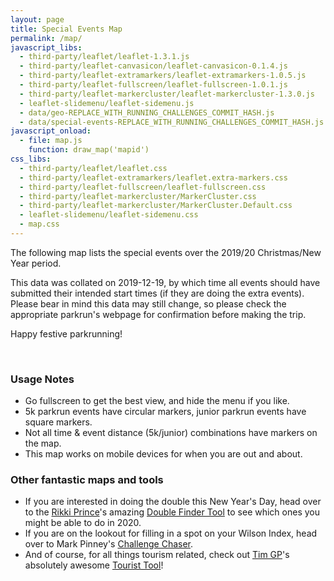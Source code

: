 ```yaml
---
layout: page
title: Special Events Map
permalink: /map/
javascript_libs:
  - third-party/leaflet/leaflet-1.3.1.js
  - third-party/leaflet-canvasicon/leaflet-canvasicon-0.1.4.js
  - third-party/leaflet-extramarkers/leaflet-extramarkers-1.0.5.js
  - third-party/leaflet-fullscreen/leaflet-fullscreen-1.0.1.js
  - third-party/leaflet-markercluster/leaflet-markercluster-1.3.0.js
  - leaflet-slidemenu/leaflet-sidemenu.js
  - data/geo-REPLACE_WITH_RUNNING_CHALLENGES_COMMIT_HASH.js
  - data/special-events-REPLACE_WITH_RUNNING_CHALLENGES_COMMIT_HASH.js
javascript_onload:
  - file: map.js
    function: draw_map('mapid')
css_libs:
  - third-party/leaflet/leaflet.css
  - third-party/leaflet-extramarkers/leaflet.extra-markers.css
  - third-party/leaflet-fullscreen/leaflet-fullscreen.css
  - third-party/leaflet-markercluster/MarkerCluster.css
  - third-party/leaflet-markercluster/MarkerCluster.Default.css
  - leaflet-slidemenu/leaflet-sidemenu.css
  - map.css
---
```


The following map lists the special events over the 2019/20 Christmas/New Year period.

This data was collated on 2019-12-19, by which time all events should have submitted their
intended start times (if they are doing the extra events). Please bear in mind this data may
still change, so please check the appropriate parkrun's webpage for confirmation before making the trip.

Happy festive parkrunning!

<div id="mapid"></div>
<br/>

### Usage Notes

- Go fullscreen to get the best view, and hide the menu if you like.
- 5k parkrun events have circular markers, junior parkrun events have square markers.
- Not all time & event distance (5k/junior) combinations have markers on the map.
- This map works on mobile devices for when you are out and about.

### Other fantastic maps and tools

- If you are interested in doing the double this New Year's Day, head over to the
[Rikki Prince](https://twitter.com/rikkiprince)'s amazing
[Double Finder Tool](https://tailrun.uk/nyd/2020/) to see which ones 
you might be able to do in 2020.
- If you are on the lookout for filling in a spot on your Wilson Index, head over
to Mark Pinney's [Challenge Chaser](http://www.challenge-chaser.com/map).
- And of course, for all things tourism related, check out
[Tim GP](https://twitter.com/timdp)'s absolutely awesome
[Tourist Tool](https://touristtool.mybluemix.net/)!
